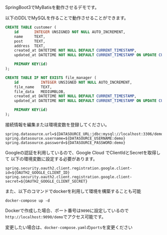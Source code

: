 SpringBoot3でMyBatisを動作させるデモです。

以下のDDLでMySQLを作ることで動作させることができます。

```SQL
CREATE TABLE customer (
    id       INTEGER UNSIGNED NOT NULL AUTO_INCREMENT,
    name     TEXT,
    post     TEXT,
    address  TEXT,
    created_at DATETIME NOT NULL DEFAULT CURRENT_TIMESTAMP,
    updated_at DATETIME NOT NULL DEFAULT CURRENT_TIMESTAMP ON UPDATE CURRENT_TIMESTAMP,

    PRIMARY KEY(id)
);

CREATE TABLE IF NOT EXISTS file_manager (
    id          INTEGER UNSIGNED NOT NULL AUTO_INCREMENT,
    file_name   TEXT,
    file_data   MEDIUMBLOB,
    created_at DATETIME NOT NULL DEFAULT CURRENT_TIMESTAMP,
    updated_at DATETIME NOT NULL DEFAULT CURRENT_TIMESTAMP ON UPDATE CURRENT_TIMESTAMP,

    PRIMARY KEY(id)
);
```
接続情報を編集または環境変数を登録してください。
```
spring.datasource.url=${DATASOURCE_URL:jdbc:mysql://localhost:3306/demo}
spring.datasource.username=${DATASOURCE_USERNAME:demo}
spring.datasource.password=${DATASOURCE_PASSWORD:demo}
```

Googleの認証を利用しているので、Google Cloud でClientIdとSecretを取得して
以下の環境変数に設定する必要があります。

```
spring.security.oauth2.client.registration.google.client-id=${OAUTH2_GOOGLE_CLIENT_ID}
spring.security.oauth2.client.registration.google.client-secret=${OAUTH2_GOOGLE_CLIENT_SECRET}
```


また、以下のコマンドでdockerを利用して環境を構築することも可能
```
docker-compose up -d
```

Dockerで作成した場合、ポート番号は`9090`に設定しているので
`http://localhost:9090/demo`でアクセス可能です。

変更したい場合は、`docker-compose.yaml`の`ports`を変更ください